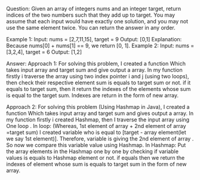 Question:
Given an array of integers nums and an integer target, return indices of the two numbers such that they add up to target.
You may assume that each input would have exactly one solution, and you may not use the same element twice.
You can return the answer in any order.

Example 1:
Input: nums = [2,7,11,15], target = 9
Output: [0,1]
Explanation: Because nums[0] + nums[1] == 9, we return [0, 1].
Example 2:
Input: nums = [3,2,4], target = 6
Output: [1,2]


Answer:
Approach 1:
For solving this problem,
I created a function Which takes input array and target sum and give output a array.
In my function firstly i traverse the array using two index pointer i and j (using two loops), then check their respective element sum is equals to target sum or not.
if it equals to target sum, then it return the indexes of the elements whose sum is equal to the target sum.
Indexes are return in the form of new array.


Approach 2:
For solving this problem (Using Hashmap in Java),
I created a function Which takes input array and target sum and gives output a array.
In my function firstly i created  Hashmap, then I traverse the input array using One loop .
In loop:
(Whereas, 1st element of array + 2nd element of array =target sum)
I created variable who is equal to [target - array element(let we say 1st element)]. Therefore, variable is giving the 2nd element of array . So now we compare this variable value using Hashmap.
In Hashmap:
Put the array elements in the Hashmap one by one by checking if variable values is equals to Hashmap element or not.
if equals then we return the indexes of element whose sum is equals to target sum in the form of new array.